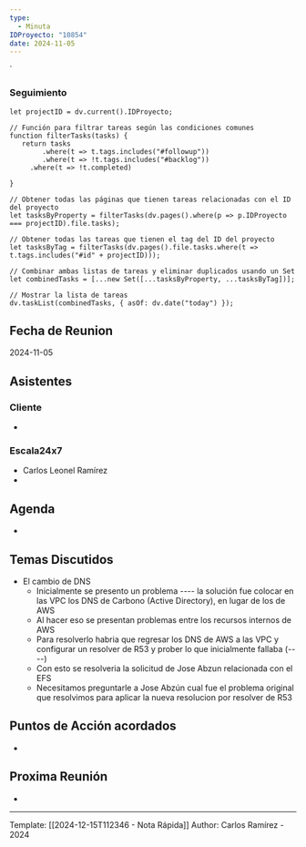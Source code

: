 ```yaml
---
type:
  - Minuta
IDProyecto: "10854"
date: 2024-11-05
---
```

`

### Seguimiento

```dataviewjs
let projectID = dv.current().IDProyecto;

// Función para filtrar tareas según las condiciones comunes
function filterTasks(tasks) {
   return tasks
        .where(t => t.tags.includes("#followup"))
        .where(t => !t.tags.includes("#backlog"))
     .where(t => !t.completed)
        
}

// Obtener todas las páginas que tienen tareas relacionadas con el ID del proyecto
let tasksByProperty = filterTasks(dv.pages().where(p => p.IDProyecto === projectID).file.tasks);

// Obtener todas las tareas que tienen el tag del ID del proyecto
let tasksByTag = filterTasks(dv.pages().file.tasks.where(t => t.tags.includes("#id" + projectID)));

// Combinar ambas listas de tareas y eliminar duplicados usando un Set
let combinedTasks = [...new Set([...tasksByProperty, ...tasksByTag])];

// Mostrar la lista de tareas
dv.taskList(combinedTasks, { asOf: dv.date("today") });
 ```
## Fecha de Reunion
2024-11-05

## Asistentes

### Cliente
* 
### Escala24x7
- Carlos Leonel Ramírez
-  

## Agenda
* 
## Temas Discutidos
*  El cambio de DNS
	* Inicialmente se presento un problema ---- la solución fue colocar en las VPC los DNS de Carbono (Active Directory), en lugar de los de AWS
	* Al hacer eso se presentan problemas entre los recursos internos de AWS
	* Para resolverlo habria que regresar los DNS de AWS a las VPC y configurar un resolver de R53 y prober lo que inicialmente fallaba (----)
	* Con esto se resolveria la solicitud de Jose Abzun relacionada con el EFS
	* Necesitamos preguntarle a Jose Abzún cual fue el problema original que resolvimos para aplicar la nueva resolucion por resolver de R53

## Puntos de Acción acordados
- 

## Proxima Reunión
*   

---
Template: [[2024-12-15T112346 - Nota Rápida]]
Author: Carlos Ramírez - 2024

